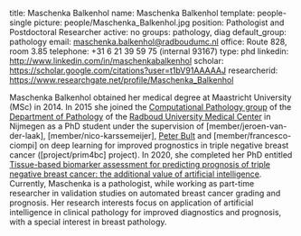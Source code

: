 title: Maschenka Balkenhol
name: Maschenka Balkenhol
template: people-single
picture: people/Maschenka_Balkenhol.jpg
position: Pathologist and Postdoctoral Researcher
active: no
groups: pathology, diag
default_group: pathology
email: maschenka.balkenhol@radboudumc.nl
office: Route 828, room 3.85
telephone: +31 6 21 39 59 75 (internal 93167)
type: phd
linkedin: http://www.linkedin.com/in/maschenkabalkenhol
scholar: https://scholar.google.com/citations?user=t1bV91AAAAAJ
researcherid: https://www.researchgate.net/profile/Maschenka_Balkenhol

Maschenka Balkenhol obtained her medical degree at Maastricht University (MSc) in 2014. In 2015 she joined the [Computational Pathology group](https://www.computationalpathologygroup.eu/) of the [Department of Pathology](https://www.radboudumc.nl/en/research/departments/pathology) of the [Radboud University Medical Center](https://www.radboudumc.nl/research) in Nijmegen as a PhD student under the supervision of [member/jeroen-van-der-laak], [member/nico-karssemeijer], [Peter Bult](https://www.radboudumc.nl/afdelingen/pathologie/team-pathologie) and [member/francesco-ciompi] on deep learning for improved prognostics in triple negative breast cancer ([project/prim4bc] project). In 2020, she completed her PhD entitled [Tissue-based biomarker assessment for predicting prognosis of triple negative breast cancer: the additional value of artificial intelligence](/publications/balk20a). Currently, Maschenka is a pathologist, while working as part-time researcher in validation studies on automated breast cancer grading and prognosis. Her research interests focus on application of artificial intelligence in clinical pathology for improved diagnostics and prognosis, with a special interest in breast pathology. 
